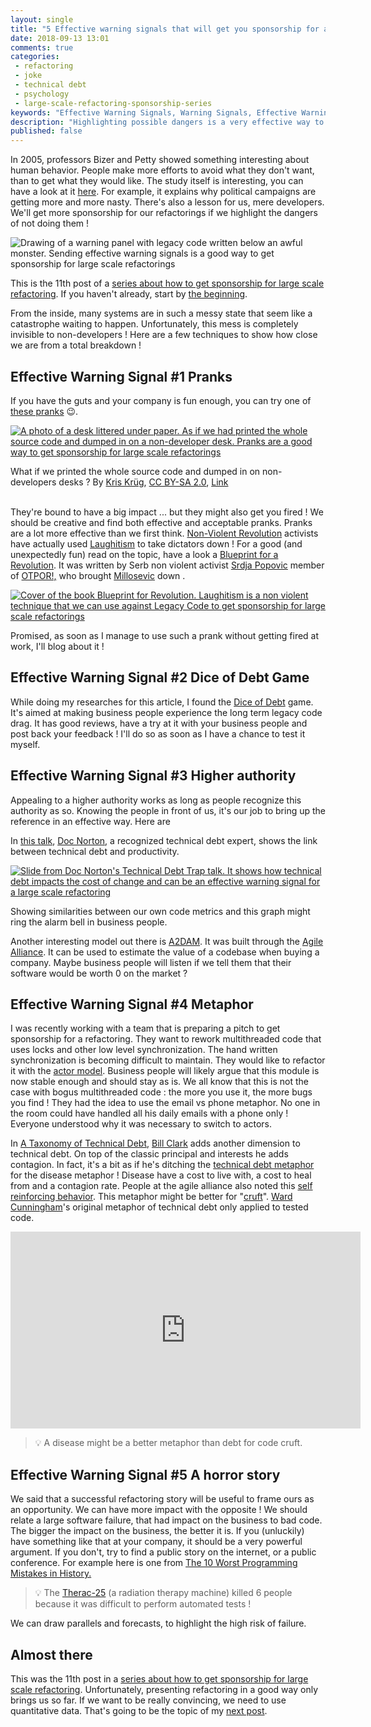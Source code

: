 ```yaml
---
layout: single
title: "5 Effective warning signals that will get you sponsorship for a large scale refactoring"
date: 2018-09-13 13:01
comments: true
categories:
 - refactoring
 - joke
 - technical debt
 - psychology
 - large-scale-refactoring-sponsorship-series
keywords: "Effective Warning Signals, Warning Signals, Effective Warning, Refactoring Effective Signal, Large Scale Refactoring, refactoring large software projects, refactoring large software systems, refactoring large code base, refactoring in large software projects"
description: "Highlighting possible dangers is a very effective way to persuade people to act in a certain way. Learn how to use pranks, serious games, metaphors and horror stories to raise your business people's concerns about legacy code and get you sponsorship for your large scale refactoring."
published: false
---
```

In 2005, professors Bizer and Petty showed something interesting about human behavior. People make more efforts to avoid what they don't want, than to get what they would like. The study itself is interesting, you can have a look at it [here](https://www.jstor.org/stable/41057679?seq=1#page_scan_tab_contents). For example, it explains why political campaigns are getting more and more nasty. There's also a lesson for us, mere developers. We'll get more sponsorship for our refactorings if we highlight the dangers of not doing them !

![Drawing of a warning panel with legacy code written below an awful monster. Sending effective warning signals is a good way to get sponsorship for large scale refactorings]({{site.url}}{{site.baseurl}}/imgs/2018-08-27-effective-warning-signals-to-get-sponsorship-for-a-large-scale-refactoring/legacy-monster.jpg)

This is the 11th post of a [series about how to get sponsorship for large scale refactoring]({{site.baseurl}}/categories/#large-scale-refactoring-sponsorship-series). If you haven't already, start by [the beginning](/how-to-convince-your-business-to-sponsor-a-large-scale-refactoring/).

From the inside, many systems are in such a messy state that seem like a catastrophe waiting to happen. Unfortunately, this mess is completely invisible to non-developers ! Here are a few techniques to show how close we are from a total breakdown !

## Effective Warning Signal #1 Pranks

If you have the guts and your company is fun enough, you can try one of [these pranks](/the-size-of-code/) 😉.

[![A photo of a desk littered under paper. As if we had printed the whole source code and dumped in on a non-developer desk. Pranks are a good way to get sponsorship for large scale refactorings]({{site.url}}{{site.baseurl}}/imgs/2018-08-27-effective-warning-signals-to-get-sponsorship-for-a-large-scale-refactoring/paper-on-desk.jpg)](https://www.flickr.com/photos/kk/18768224)
<div class="image-credits">What if we printed the whole source code and dumped in on non-developers desks ? By <a href="https://www.flickr.com/photos/kk/">Kris Krüg</a>, <a href="https://creativecommons.org/licenses/by-sa/2.0/" title="Attribution-ShareAlike 2.0 Generic">CC BY-SA 2.0</a>, <a href="https://www.flickr.com/photos/kk/18768224">Link</a></div><br>

They're bound to have a big impact ... but they might also get you fired ! We should be creative and find both effective and acceptable pranks. Pranks are a lot more effective than we first think. [Non-Violent Revolution](https://en.wikipedia.org/wiki/Nonviolent_revolution) activists have actually used [Laughitism](http://laughtivismgroup5.blogspot.com/2016/04/laughtivism.html) to take dictators down ! For a good (and unexpectedly fun) read on the topic, have a look a [Blueprint for a Revolution](https://www.amazon.com/Blueprint-Revolution-Nonviolent-Techniques-Communities/dp/0812995309). It was written by Serb non violent activist [Srdja Popovic](https://en.wikipedia.org/wiki/Sr%C4%91a_Popovi%C4%87_(activist)) member of [OTPOR!,](https://en.wikipedia.org/wiki/Otpor!) who brought [Millosevic](https://en.wikipedia.org/wiki/Slobodan_Milo%C5%A1evi%C4%87) down .

[![Cover of the book Blueprint for Revolution. Laughitism is a non violent technique that we can use against Legacy Code to get sponsorship for large scale refactorings]({{site.url}}{{site.baseurl}}/imgs/2018-08-27-effective-warning-signals-to-get-sponsorship-for-a-large-scale-refactoring/blueprint-revolution.jpg)](https://www.amazon.com/Blueprint-Revolution-Nonviolent-Techniques-Communities/dp/0812995309)

Promised, as soon as I manage to use such a prank without getting fired at work, I'll blog about it !

## Effective Warning Signal #2 Dice of Debt Game

While doing my researches for this article, I found the [Dice of Debt](https://www.agilealliance.org/dice-of-debt-game/) game. It's aimed at making business people experience the long term legacy code drag. It has good reviews, have a try at it with your business people and post back your feedback ! I'll do so as soon as I have a chance to test it myself.

## Effective Warning Signal #3 Higher authority

Appealing to a higher authority works as long as people recognize this authority as so. Knowing the people in front of us, it's our job to bring up the reference in an effective way. Here are 

In [this talk](https://www.youtube.com/watch?v=xEqRtIeD51k), [Doc Norton](http://docondev.com/), a recognized technical debt expert, shows the link between technical debt and productivity.

[![Slide from Doc Norton's Technical Debt Trap talk. It shows how technical debt impacts the cost of change and can be an effective warning signal for a large scale refactoring]({{site.url}}{{site.baseurl}}/imgs/2018-08-27-effective-warning-signals-to-get-sponsorship-for-a-large-scale-refactoring/technical-debt-trap.jpg)](https://www.youtube.com/watch?v=xEqRtIeD51k)

Showing similarities between our own code metrics and this graph might ring the alarm bell in business people.

Another interesting model out there is [A2DAM](https://www.agilealliance.org/the-agile-alliance-debt-analysis-model/). It was built through the [Agile Alliance](https://www.agilealliance.org/). It can be used to estimate the value of a codebase when buying a company. Maybe business people will listen if we tell them that their software would be worth 0 on the market ?

## Effective Warning Signal #4 Metaphor

I was recently working with a team that is preparing a pitch to get sponsorship for a refactoring. They want to rework multithreaded code that uses locks and other low level synchronization. The hand written synchronization is becoming difficult to maintain. They would like to refactor it with the [actor model](https://en.wikipedia.org/wiki/Actor_model). Business people will likely argue that this module is now stable enough and should stay as is. We all know that this is not the case with bogus multithreaded code : the more you use it, the more bugs you find ! They had the idea to use the email vs phone metaphor. No one in the room could have handled all his daily emails with a phone only ! Everyone understood why it was necessary to switch to actors.

In [A Taxonomy of Technical Debt](https://engineering.riotgames.com/news/taxonomy-tech-debt), [Bill Clark](https://www.linkedin.com/in/bill-clark-37444a133/) adds another dimension to technical debt. On top of the classic principal and interests he adds contagion. In fact, it's a bit as if he's ditching the [technical debt metaphor](https://martinfowler.com/bliki/TechnicalDebt.html) for the disease metaphor ! Disease have a cost to live with, a cost to heal from and a contagion rate. People at the agile alliance also noted this [self reinforcing behavior](https://www.agilealliance.org/technical-debt-systemic-problem/). This metaphor might be better for "[cruft](https://en.wikipedia.org/wiki/Cruft)". [Ward Cunningham](https://twitter.com/wardcunningham?lang=fr)'s original metaphor of technical debt only applied to tested code.

<iframe width="560" height="315" src="https://www.youtube.com/embed/pqeJFYwnkjE" frameborder="0" allow="autoplay; encrypted-media" allowfullscreen></iframe>

> 💡 A disease might be a better metaphor than debt for code cruft.

## Effective Warning Signal #5 A horror story

We said that a successful refactoring story will be useful to frame ours as an opportunity. We can have more impact with the opposite ! We should relate a large software failure, that had impact on the business to bad code. The bigger the impact on the business, the better it is. If you (unluckily) have something like that at your company, it should be a very powerful argument. If you don't, try to find a public story on the internet, or a public conference. For example here is one from [The 10 Worst Programming Mistakes in History.](https://www.makeuseof.com/tag/worst-programming-mistakes-in-history/) 

> 💡 The [Therac-25](https://en.wikipedia.org/wiki/Therac-25) (a radiation therapy machine) killed 6 people because it was difficult to perform automated tests !

We can draw parallels and forecasts, to highlight the high risk of failure.


## Almost there

This was the 11th post in a [series about how to get sponsorship for large scale refactoring](http://philippe.bourgau.net{{site.baseurl}}/categories/#large-scale-refactoring-sponsorship-series). Unfortunately, presenting refactoring in a good way only brings us so far. If we want to be really convincing, we need to use quantitative data. That's going to be the topic of my [next post](http://eepurl.com/dxKE95).
